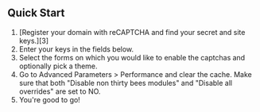 Quick Start
--------

1. [Register your domain with reCAPTCHA and find your secret and site keys.][3]
2. Enter your keys in the fields below.
3. Select the forms on which you would like to enable the captchas and optionally pick a theme.
4. Go to Advanced Parameters > Performance and clear the cache. Make sure that both "Disable non thirty bees modules" and "Disable all overrides" are set to NO.
5. You're good to go!
